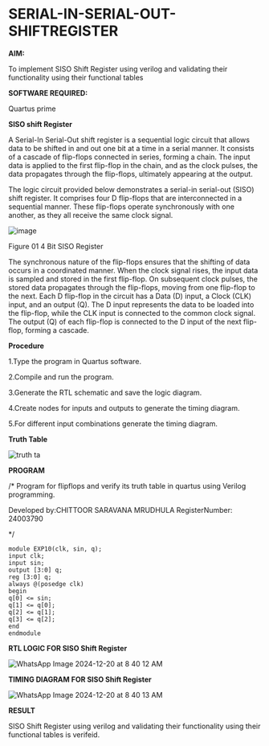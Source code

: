 # SERIAL-IN-SERIAL-OUT-SHIFTREGISTER

**AIM:**

To implement  SISO Shift Register using verilog and validating their functionality using their functional tables

**SOFTWARE REQUIRED:**

Quartus prime

**SISO shift Register**

A Serial-In Serial-Out shift register is a sequential logic circuit that allows data to be shifted in and out one bit at a time in a serial manner. It consists of a cascade of flip-flops connected in series, forming a chain. The input data is applied to the first flip-flop in the chain, and as the clock pulses, the data propagates through the flip-flops, ultimately appearing at the output.

The logic circuit provided below demonstrates a serial-in serial-out (SISO) shift register. It comprises four D flip-flops that are interconnected in a sequential manner. These flip-flops operate synchronously with one another, as they all receive the same clock signal.

![image](https://github.com/naavaneetha/SERIAL-IN-SERIAL-OUT-SHIFTREGISTER/assets/154305477/e81c4072-37f9-46c6-8145-566764b74c3a)

Figure 01 4 Bit SISO Register

The synchronous nature of the flip-flops ensures that the shifting of data occurs in a coordinated manner. When the clock signal rises, the input data is sampled and stored in the first flip-flop. On subsequent clock pulses, the stored data propagates through the flip-flops, moving from one flip-flop to the next.
Each D flip-flop in the circuit has a Data (D) input, a Clock (CLK) input, and an output (Q). The D input represents the data to be loaded into the flip-flop, while the CLK input is connected to the common clock signal. The output (Q) of each flip-flop is connected to the D input of the next flip-flop, forming a cascade.

**Procedure**

1.Type the program in Quartus software.

2.Compile and run the program.

3.Generate the RTL schematic and save the logic diagram.

4.Create nodes for inputs and outputs to generate the timing diagram.

5.For different input combinations generate the timing diagram.




**Truth Table**

![truth ta](https://github.com/user-attachments/assets/d33294fd-44f6-4ba4-9257-019c15ab3ed5)



**PROGRAM**

/* Program for flipflops and verify its truth table in quartus using Verilog programming.

Developed by:CHITTOOR SARAVANA MRUDHULA
RegisterNumber: 24003790

*/

```
module EXP10(clk, sin, q);
input clk;
input sin;
output [3:0] q;
reg [3:0] q;
always @(posedge clk)
begin
q[0] <= sin;
q[1] <= q[0];
q[2] <= q[1];
q[3] <= q[2];
end
endmodule

```



**RTL LOGIC FOR SISO Shift Register**


![WhatsApp Image 2024-12-20 at 8 40 12 AM](https://github.com/user-attachments/assets/841ab319-dda5-47e3-8f9d-f3e09adb324b)


**TIMING DIAGRAM FOR SISO Shift Register**

![WhatsApp Image 2024-12-20 at 8 40 13 AM](https://github.com/user-attachments/assets/32ecb8fb-17c2-4a0b-a68c-556ec4d94424)


**RESULT**


 SISO Shift Register using verilog and validating their functionality using their functional tables is verifeid.
